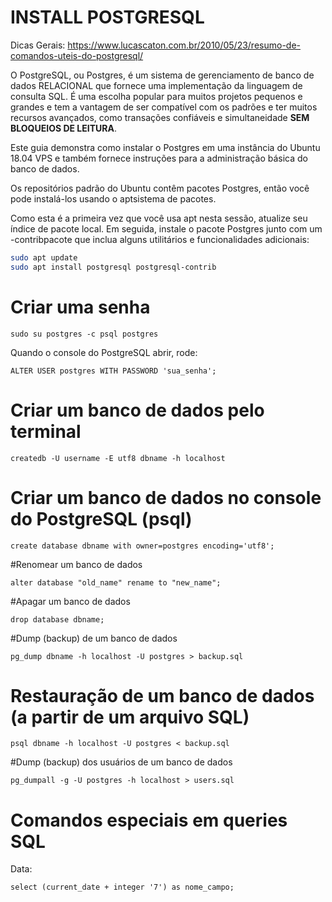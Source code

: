 # INSTALL POSTGRESQL

Dicas Gerais:
https://www.lucascaton.com.br/2010/05/23/resumo-de-comandos-uteis-do-postgresql/


O PostgreSQL, ou Postgres, é um sistema de gerenciamento de banco de dados RELACIONAL que fornece uma implementação da linguagem de consulta SQL. 
É uma escolha popular para muitos projetos pequenos e grandes e tem a vantagem de ser compatível com os padrões e ter muitos recursos avançados, 
como transações confiáveis ​​e simultaneidade **SEM BLOQUEIOS DE LEITURA**.

Este guia demonstra como instalar o Postgres em uma instância do Ubuntu 18.04 VPS e também fornece instruções para a administração básica do banco de dados.


Os repositórios padrão do Ubuntu contêm pacotes Postgres, então você pode instalá-los usando o aptsistema de pacotes.

Como esta é a primeira vez que você usa apt nesta sessão, atualize seu índice de pacote local. 
Em seguida, instale o pacote Postgres junto com um -contribpacote que inclua alguns utilitários e funcionalidades adicionais:

```bash
sudo apt update
sudo apt install postgresql postgresql-contrib
```


# Criar uma senha

```
sudo su postgres -c psql postgres
```

Quando o console do PostgreSQL abrir, rode:

```
ALTER USER postgres WITH PASSWORD 'sua_senha';
```

# Criar um banco de dados pelo terminal

```
createdb -U username -E utf8 dbname -h localhost

```

# Criar um banco de dados no console do PostgreSQL (psql)

```
create database dbname with owner=postgres encoding='utf8';
```

#Renomear um banco de dados

```
alter database "old_name" rename to "new_name";
```

#Apagar um banco de dados

```
drop database dbname;
```
#Dump (backup) de um banco de dados

```
pg_dump dbname -h localhost -U postgres > backup.sql
```

# Restauração de um banco de dados (a partir de um arquivo SQL)

```
psql dbname -h localhost -U postgres < backup.sql
```

#Dump (backup) dos usuários de um banco de dados

```
pg_dumpall -g -U postgres -h localhost > users.sql
```

# Comandos especiais em queries SQL

Data:

```
select (current_date + integer '7') as nome_campo;
```

